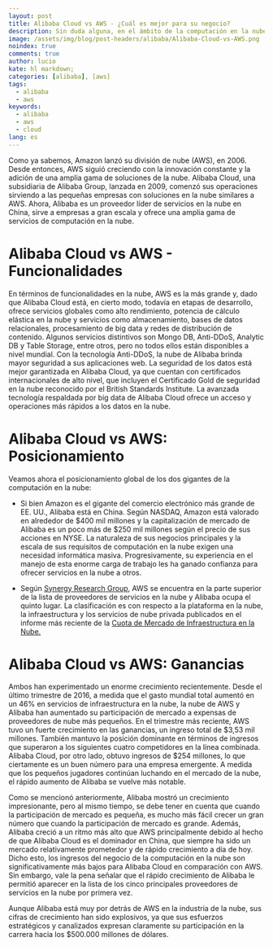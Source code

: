 ```yaml
---
layout: post
title: Alibaba Cloud vs AWS - ¿Cuál es mejor para su negocio?
description: Sin duda alguna, en el ámbito de la computación en la nube, AWS, Microsoft y Google son los principales líderes. Con ofertas de vanguardia y servicios en la nube confiables, cubren todos sus requisitos de nube y operaciones en línea. Pero el espacio en la nube sigue creciendo a medida que los nuevos jugadores agregan en el campo. Alibaba Cloud es también uno de los actores vitales en los servicios empresariales actuales en la nube que ha atraído la atención del mercado en los últimos tiempos.
image: /assets/img/blog/post-headers/alibaba/Alibaba-Cloud-vs-AWS.png
noindex: true
comments: true
author: lucio
kate: hl markdown;
categories: [alibaba], [aws]
tags:
  - alibaba
  - aws
keywords:
  - alibaba
  - aws
  - cloud
lang: es
---
```


Como ya sabemos, Amazon lanzó su división de nube (AWS), en 2006. Desde entonces, AWS siguió creciendo con la innovación constante y la adición de una amplia gama de soluciones de la nube. Alibaba Cloud, una subsidiaria de Alibaba Group, lanzada en 2009, comenzó sus operaciones sirviendo a las pequeñas empresas con soluciones en la nube similares a AWS. Ahora, Alibaba es un proveedor líder de servicios en la nube en China, sirve a empresas a gran escala y ofrece una amplia gama de servicios de computación en la nube.

# Alibaba Cloud vs AWS - Funcionalidades 

En términos de funcionalidades en la nube, AWS es la más grande y, dado que Alibaba Cloud está, en cierto modo, todavía en etapas de desarrollo, ofrece servicios globales como alto rendimiento, potencia de cálculo elástica en la nube y servicios como almacenamiento, bases de datos relacionales, procesamiento de big data y redes de distribución de contenido. Algunos servicios distintivos son Mongo DB, Anti-DDoS, Analytic DB y Table Storage, entre otros, pero no todos ellos están disponibles a nivel mundial. Con la tecnología Anti-DDoS, la nube de Alibaba brinda mayor seguridad a sus aplicaciones web. La seguridad de los datos está mejor garantizada en Alibaba Cloud, ya que cuentan con certificados internacionales de alto nivel, que incluyen el Certificado Gold de seguridad en la nube reconocido por el British Standards Institute. La avanzada tecnología respaldada por big data de Alibaba Cloud ofrece un acceso y operaciones más rápidos a los datos en la nube.

# Alibaba Cloud vs AWS: Posicionamiento

Veamos ahora el posicionamiento global de los dos gigantes de la computación en la nube:

- Si bien Amazon es el gigante del comercio electrónico más grande de EE. UU., Alibaba está en China. Según NASDAQ, Amazon está valorado en alrededor de $400 mil millones y la capitalización de mercado de Alibaba es un poco más de $250 mil millones según el precio de sus acciones en NYSE. La naturaleza de sus negocios principales y la escala de sus requisitos de computación en la nube exigen una necesidad informática masiva. Progresivamente, su experiencia en el manejo de esta enorme carga de trabajo les ha ganado confianza para ofrecer servicios en la nube a otros.

- Según [Synergy Research Group](https://www.srgresearch.com/articles), AWS se encuentra en la parte superior de la lista de proveedores de servicios en la nube y Alibaba ocupa el quinto lugar. La clasificación es con respecto a la plataforma en la nube, la infraestructura y los servicios de nube privada publicados en el informe más reciente de la [Cuota de Mercado de Infraestructura en la Nube.](https://www.srgresearch.com/articles/cloud-growth-rate-increases-amazon-microsoft-google-all-gain-market-share)


# Alibaba Cloud vs AWS: Ganancias

Ambos han experimentado un enorme crecimiento recientemente. Desde el último trimestre de 2016, a medida que el gasto mundial total aumentó en un 46% en servicios de infraestructura en la nube, la nube de AWS y Alibaba han aumentado su participación de mercado a expensas de proveedores de nube más pequeños. En el trimestre más reciente, AWS tuvo un fuerte crecimiento en las ganancias, un ingreso total de $3,53 mil millones. También mantuvo la posición dominante en términos de ingresos que superaron a los siguientes cuatro competidores en la línea combinada. Alibaba Cloud, por otro lado, obtuvo ingresos de $254 millones, lo que ciertamente es un buen número para una empresa emergente. A medida que los pequeños jugadores continúan luchando en el mercado de la nube, el rápido aumento de Alibaba se vuelve más notable.

Como se mencionó anteriormente, Alibaba mostró un crecimiento impresionante, pero al mismo tiempo, se debe tener en cuenta que cuando la participación de mercado es pequeña, es mucho más fácil crecer un gran número que cuando la participación de mercado es grande. Además, Alibaba creció a un ritmo más alto que AWS principalmente debido al hecho de que Alibaba Cloud es el dominador en China, que siempre ha sido un mercado relativamente prometedor y de rápido crecimiento a día de hoy. Dicho esto, los ingresos del negocio de la computación en la nube son significativamente más bajos para Alibaba Cloud en comparación con AWS. Sin embargo, vale la pena señalar que el rápido crecimiento de Alibaba le permitió aparecer en la lista de los cinco principales proveedores de servicios en la nube por primera vez.

Aunque Alibaba está muy por detrás de AWS en la industria de la nube, sus cifras de crecimiento han sido explosivos, ya que sus esfuerzos estratégicos y canalizados expresan claramente su participación en la carrera hacia los $500.000 millones de dólares.